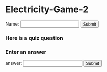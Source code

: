 # Electricity-Game-2
<!DOCTYPE html>
<html>  
<head>
<script>


function validateForm() {
	
    var name = document.forms["myForm"]["fname"].value;
    if (name == "") {
        alert("Name must be filled out");

    } else {
    	alert ("name is " + name); 
    	//ask_a_question("do you want to take the electricity quiz?","y");
    }
   
    return false;

}




function ask_a_question( q, a ){
	document.getElementById('quizquestions').innerHTML = q;
}

function checkQuizQuestion(){
	ask_a_question("do you turn off the tap while brushing your teeth?","y");
	var answer = document.forms["quizForm"]["quizAnswer"].value;
   	if (answer == "") {
        alert("Answer must be filled out");
 
    } else {
    	alert ("your answer is " + answer);
    } 
    return false;
}

</script>
</head>

<body>

<form name="myForm"  onsubmit="return validateForm()" method="get">
Name: <input type="text" name="fname">
<input type="submit" value="Submit">
</form>

<h3>Here is a quiz question</h3>
<p id="quizquestions"></p>
<h3>Enter an answer</h3>
<form name="quizForm"  onsubmit="return checkQuizQuestion()" method="get">
answer: <input type="text" name="quizAnswer">
<input type="submit" value="Submit">
</form>

</body>
</html>
